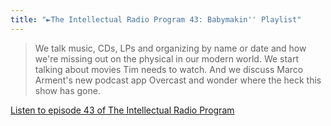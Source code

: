 ```yaml
---
title: "►The Intellectual Radio Program 43: Babymakin'' Playlist"
---
```

<blockquote><p>
  We talk music, CDs, LPs and organizing by name or date and how we&#39;re missing out on the physical in our modern world. We start talking about movies Tim needs to watch. And we discuss Marco Arment&#39;s new podcast app Overcast and wonder where the heck this show has gone.</p>
</blockquote>
<p><a href="https://goodstuff.network/tirp/43">Listen to episode 43 of The Intellectual Radio Program</a></p>
